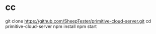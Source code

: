 # cc
git clone https://github.com/SheepTester/primitive-cloud-server.git
cd primitive-cloud-server
npm install
npm start
